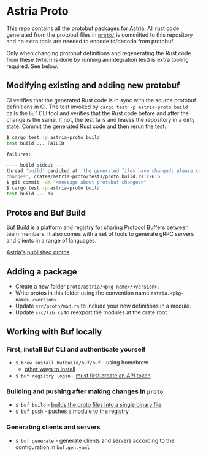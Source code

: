 # Astria Proto

This repo contains all the protobuf packages for Astria. All rust code generated
from the protobuf files in [`proto/`](`./proto/`) is committed to this repository
and no extra tools are needed to encode to/decode from protobuf.

Only when changing protobuf definitions and regenerating the Rust code from
these (which is done by running an integration test) is extra tooling required.
See below.

## Modifying existing and adding new protobuf

CI verifies that the generated Rust code is in sync with the source protobuf
definitions in CI. The test invoked by `cargo test -p astria-proto build` calls
the `buf` CLI tool and verifies that the Rust code before and after the change
is the same. If not, the test fails and leaves the repository in a dirty state.
Commit the generated Rust code and then rerun the test:

```sh
$ cargo test -p astria-proto build
test build ... FAILED

failures:

---- build stdout ----
thread 'build' panicked at 'the generated files have changed; please commit the
changes', crates/astria-proto/tests/proto_build.rs:126:5
$ git commit -am "<message about protobuf changes>"
$ cargo test -p astria-proto build
test build ... ok
```

## Protos and Buf Build

[Buf Build](https://buf.build/) is a platform and registry for sharing Protocol
Buffers between team members. It also comes with a set of tools to generate gRPC
servers and clients in a range of languages.

[Astria's published protos](https://buf.build/astria/astria)

## Adding a package

* Create a new folder `proto/astria/<pkg-name>/<version>`.
* Write protos in this folder using the convention name
  `astria.<pkg-name>.<version>`.
* Update `src/proto/mod.rs` to include your new definitions in a module.
* Update `src/lib.rs` to reexport the modules at the crate root.

## Working with Buf locally

### First, install Buf CLI and authenticate yourself

* `$ brew install bufbuild/buf/buf` - using homebrew
  * [other ways to install](https://docs.buf.build/installation)
* `$ buf registry login` - [must first create an API
  token](https://docs.buf.build/tutorials/getting-started-with-bsr#create-an-api-token)

### Building and pushing after making changes in `proto`

* `$ buf build` - [builds the proto files into a single binary
  file](https://docs.buf.build/build/explanation#what-are-buf-images)
* `$ buf push` - pushes a module to the registry

### Generating clients and servers

* `$ buf generate` - generate clients and servers according to the configuration
  in `buf.gen.yaml`
